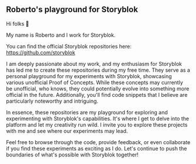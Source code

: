 ## Roberto's playground for Storyblok

Hi folks 👋

My name is Roberto and I work for Storyblok.

You can find the official Storyblok repositories here: https://github.com/storyblok

I am deeply passionate about my work, and my enthusiasm for Storyblok has led me to create these repositories during my free time. They serve as a personal playground for my experiments with Storyblok, showcasing various unofficial Proof of Concepts. While these concepts may currently be unofficial, who knows, they could potentially evolve into something more official in the future. Additionally, you'll find code snippets that I believe are particularly noteworthy and intriguing.

In essence, these repositories are my playground for exploring and experimenting with Storyblok's capabilities. It's where I get to delve into the platform and let my creativity run wild. I invite you to explore these projects with me and see where our experiments may lead.

Feel free to browse through the code, provide feedback, or even collaborate if you find these experiments as exciting as I do. Let's continue to push the boundaries of what's possible with Storyblok together!
